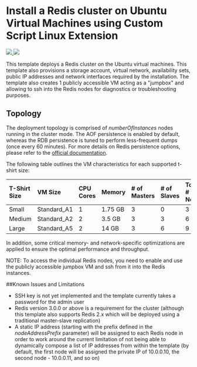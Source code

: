 # Install a Redis cluster on Ubuntu Virtual Machines using Custom Script Linux Extension

<a href="https://portal.azure.com/#create/Microsoft.Template/uri/https%3A%2F%2Fraw.githubusercontent.com%2Fmoberacker%2Fazure-quickstart-templates%2Fmaster%2Fredis-high-availability%2Fazuredeploy.json" target="_blank">
    <img src="http://azuredeploy.net/deploybutton.png"/>
</a>
<a href="http://armviz.io/#/?load=https%3A%2F%2Fraw.githubusercontent.com%2Fmoberacker%2Fazure-quickstart-templates%2Fmaster%2Fredis-high-availability%2Fazuredeploy.json" target="_blank">
    <img src="http://armviz.io/visualizebutton.png"/>
</a>

This template deploys a Redis cluster on the Ubuntu virtual machines. This template also provisions a storage account, virtual network, availability sets, public IP addresses and network interfaces required by the installation.
The template also creates 1 publicly accessible VM acting as a "jumpbox" and allowing to ssh into the Redis nodes for diagnostics or troubleshooting purposes.

Topology
--------

The deployment topology is comprised of _numberOfInstances_ nodes running in the cluster mode.
The AOF persistence is enabled by default, whereas the RDB persistence is tuned to perform less-frequent dumps (once every 60 minutes). For more details on Redis persistence options, please refer to the [official documentation](http://redis.io/topics/persistence).

The following table outlines the VM characteristics for each supported t-shirt size:

| T-Shirt Size | VM Size | CPU Cores | Memory | # of Masters | # of Slaves | Total # of Nodes |
|:--- |:---|:---|:---|:---|:---|:---|
| Small | Standard_A1 | 1 | 1.75 GB | 3 | 0 | 3 |
| Medium | Standard_A2 | 2 | 3.5 GB | 3 | 3 | 6 |
| Large | Standard_A5 | 2 | 14 GB | 3 | 6 | 9 |

In addition, some critical memory- and network-specific optimizations are applied to ensure the optimal performance and throughput.

NOTE: To access the individual Redis nodes, you need to enable and use the publicly accessible jumpbox VM and ssh from it into the Redis instances.

##Known Issues and Limitations
- SSH key is not yet implemented and the template currently takes a password for the admin user
- Redis version 3.0.0 or above is a requirement for the cluster (although this template also supports Redis 2.x which will be deployed using a traditional master-slave replication)
- A static IP address (starting with the prefix defined in the _nodeAddressPrefix_ parameter) will be assigned to each Redis node in order to work around the current limitation of not being able to dynamically compose a list of IP addresses from within the template (by default, the first node will be assigned the private IP of 10.0.0.10, the second node - 10.0.0.11, and so on)
